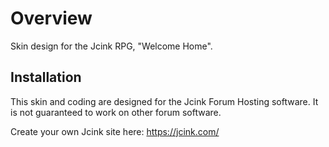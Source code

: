 # Overview

Skin design for the Jcink RPG, "Welcome Home".

## Installation

This skin and coding are designed for the Jcink Forum Hosting software. It is not guaranteed to work on other forum software.

Create your own Jcink site here: https://jcink.com/
